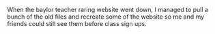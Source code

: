 When the baylor teacher raring website went down, I managed to pull a bunch of the old files and recreate some of the website so me and my friends could still see them before class sign ups.
